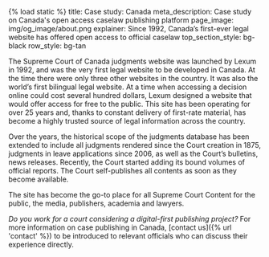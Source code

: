 {% load static %}
title: Case study: Canada 
meta_description: Case study on Canada's open access caselaw publishing platform
page_image: img/og_image/about.png
explainer: Since 1992, Canada’s first-ever legal website has offered open access to official caselaw
top_section_style: bg-black
row_style: bg-tan

The Supreme Court of Canada judgments website was launched by Lexum in 1992, and was the very first legal website to be developed in Canada. At the time there were only three other websites in the country. It was also the world’s first bilingual legal website. At a time when accessing a decision online could cost several hundred dollars, Lexum designed a website that would offer access for free to the public. This site has been operating for over 25 years and, thanks to constant delivery of first-rate material, has become a highly trusted source of legal information across the country.

Over the years, the historical scope of the judgments database has been extended to include all judgments rendered since the Court creation in 1875, judgments in leave applications since 2006, as well as the Court’s bulletins, news releases. Recently, the Court started adding its bound volumes of official reports. The Court self-publishes all contents as soon as they become available. 

The site has become the go-to place for all Supreme Court Content for the public, the media, publishers, academia and lawyers.

*Do you work for a court considering a digital-first publishing project?* For more information on case publishing in Canada, [contact us]({% url 'contact' %}) to be introduced to relevant officials who can discuss their experience directly.

